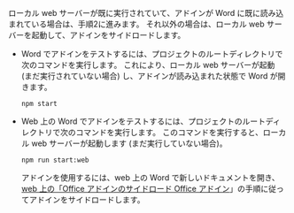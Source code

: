 ローカル web サーバーが既に実行されていて、アドインが Word に既に読み込まれている場合は、手順2に進みます。 それ以外の場合は、ローカル web サーバーを起動して、アドインをサイドロードします。 

- Word でアドインをテストするには、プロジェクトのルートディレクトリで次のコマンドを実行します。 これにより、ローカル web サーバーが起動 (まだ実行されていない場合) し、アドインが読み込まれた状態で Word が開きます。

    ```command&nbsp;line
    npm start
    ```

- Web 上の Word でアドインをテストするには、プロジェクトのルートディレクトリで次のコマンドを実行します。 このコマンドを実行すると、ローカル web サーバーが起動します (まだ実行していない場合)。

    ```command&nbsp;line
    npm run start:web
    ```

    アドインを使用するには、web 上の Word で新しいドキュメントを開き、 [web 上の「Office アドインのサイドロード Office アドイン](../testing/sideload-office-add-ins-for-testing.md#sideload-an-office-add-in-in-office-on-the-web)」の手順に従ってアドインをサイドロードします。
